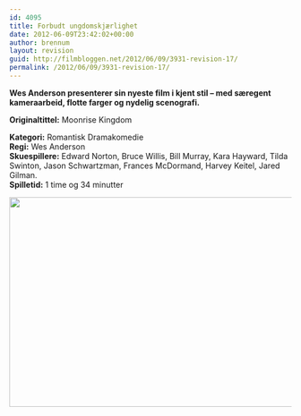 ```yaml
---
id: 4095
title: Forbudt ungdomskjærlighet
date: 2012-06-09T23:42:02+00:00
author: brennum
layout: revision
guid: http://filmbloggen.net/2012/06/09/3931-revision-17/
permalink: /2012/06/09/3931-revision-17/
---
```

**Wes Anderson presenterer sin nyeste film i kjent stil &#8211; med særegent kameraarbeid, flotte farger og nydelig scenografi.**

**<!--more-->Originaltittel:** Moonrise Kingdom

  
**Kategori:** Romantisk Dramakomedie  
**Regi:** Wes Anderson  
**Skuespillere:** Edward Norton, Bruce Willis, Bill Murray, Kara Hayward, Tilda Swinton, Jason Schwartzman, Frances McDormand, Harvey Keitel, Jared Gilman.  
**Spilletid:** 1 time og 34 minutter

<a href="http://filmbloggen.net/?attachment_id=4035" rel="attachment wp-att-4035"><img class="alignnone size-large wp-image-4035" src="http://filmbloggen.net/wp-content/uploads//2012/06/Moonrise-Kingdom-prog-620x375.jpg" alt="" width="620" height="375" /></a>

&nbsp;